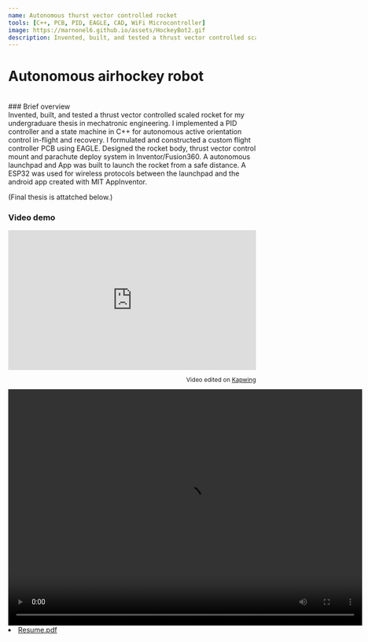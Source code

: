 ```yaml
---
name: Autonomous thurst vector controlled rocket
tools: [C++, PCB, PID, EAGLE, CAD, WiFi Microcontroller]
image: https://marnonel6.github.io/assets/HockeyBot2.gif
description: Invented, built, and tested a thrust vector controlled scaled rocket.
---
```


# Autonomous airhockey robot
<br>
### Brief overview
<br>
Invented, built, and tested a thrust vector controlled scaled rocket for my undergraduare thesis in mechatronic engineering. I implemented a PID controller and a state machine in C++ for autonomous active orientation control in-flight and recovery. I formulated and constructed a custom flight controller PCB using EAGLE. Designed the rocket body, thrust vector control mount and parachute deploy system in Inventor/Fusion360. A autonomous launchpad and App was built to launch the rocket from a safe distance. A ESP32 was used for wireless protocols between the launchpad and the android app created with MIT AppInventor.

(Final thesis is attatched below.)

### Video demo

<div style="height: 0; padding-bottom: calc(56.25%); position:relative; width: 100%;"><iframe allow="autoplay; gyroscope;" allowfullscreen height="100%" referrerpolicy="strict-origin" src="https://www.kapwing.com/e/639a5d5950cffc00254c32ee?autoplay=true" style="border:0; height:100%; left:0; overflow:hidden; position:absolute; top:0; width:100%" title="Embedded content made on Kapwing" width="100%"></iframe></div><p style="font-size: 12px; text-align: right;">Video edited on <a href="https://www.kapwing.com/video-editor">Kapwing</a></p>

<video width="720" height="480" controls="controls">
  <source src="https://user-images.githubusercontent.com/39091881/206932493-6110ad55-7bdc-4c57-898e-caeab954bc97.mp4" type="video/mp4">
</video>




<br>
<li class="inline-block">
  <a
    target="_blank"
    class="align-middle link-primary mr-2 mr-lg-0 ml-lg-2"
    href="/assets/20852657-Nel.pdf"
    >Resume.pdf</a
  >
</li>
<br>
<object data="{{ site.url }}{{ site.baseurl }}/assets/20852657-Nel.pdf" width="1200" height="1200" type="application/pdf"></object>

